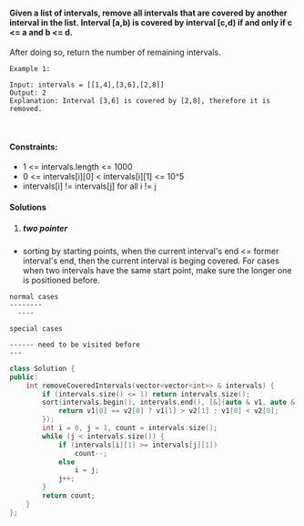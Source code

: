 #### Given a list of intervals, remove all intervals that are covered by another interval in the list. Interval [a,b) is covered by interval [c,d) if and only if c <= a and b <= d.

After doing so, return the number of remaining intervals.

```
Example 1:

Input: intervals = [[1,4],[3,6],[2,8]]
Output: 2
Explanation: Interval [3,6] is covered by [2,8], therefore it is removed.
```
 

#### Constraints:

- 1 <= intervals.length <= 1000
- 0 <= intervals[i][0] < intervals[i][1] <= 10^5
- intervals[i] != intervals[j] for all i != j


#### Solutions

1. ##### two pointer

- sorting by starting points, when the current interval's end <= former interval's end, then the current interval is beging covered. For cases when two intervals have the same start point, make sure the longer one is positioned before.

```
normal cases
--------
  ----

special cases

------ need to be visited before
---
```

```c++
class Solution {
public:
    int removeCoveredIntervals(vector<vector<int>> & intervals) {
        if (intervals.size() <= 1) return intervals.size();
        sort(intervals.begin(), intervals.end(), [&](auto & v1, auto & v2) {
            return v1[0] == v2[0] ? v1[1] > v2[1] : v1[0] < v2[0];
        });
        int i = 0, j = 1, count = intervals.size();
        while (j < intervals.size()) {
            if (intervals[i][1] >= intervals[j][1])
                count--;
            else
                i = j;
            j++;
        }
        return count;
    }
};
```